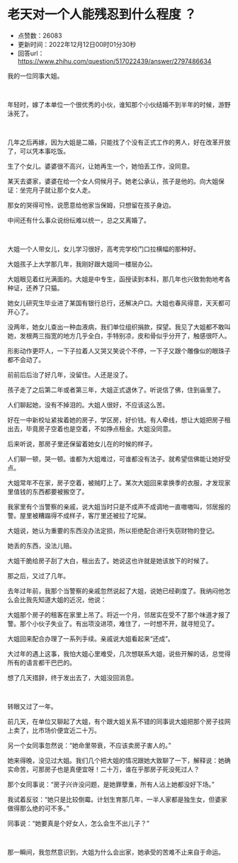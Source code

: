 # 老天对一个人能残忍到什么程度 ？
- 点赞数：26083
- 更新时间：2022年12月12日00时01分30秒
- 回答url：https://www.zhihu.com/question/517022439/answer/2797486634
<body>
 <p data-pid="Wk2mdU8f">我的一位同事大姐。</p>
 <p class="ztext-empty-paragraph"><br></p>
 <p data-pid="UJQJVtwJ">年轻时，嫁了本单位一个很优秀的小伙，谁知那个小伙结婚不到半年的时候，游野泳死了。</p>
 <p class="ztext-empty-paragraph"><br></p>
 <p data-pid="VdKaW4VH">几年之后再嫁，因为大姐是二婚，只能找了个没有正式工作的男人，好在改革开放了，可以凭本事吃饭。</p>
 <p data-pid="FK-Lx9tH">生了个女儿。婆婆很不高兴，让她再生一个，她怕丢工作，没同意。</p>
 <p data-pid="3YTvH-Vx">某天去婆家，婆婆在给一个女人伺候月子。她老公承认，孩子是他的。向大姐保证：坐完月子就让那个女人走。</p>
 <p data-pid="Z0yUGNXC">那女的哭得可怜，说愿意给他家当保姆，只想留在孩子身边。</p>
 <p data-pid="M2sPgevq">中间还有什么事众说纷纭难以统一，总之又离婚了。</p>
 <p class="ztext-empty-paragraph"><br></p>
 <p data-pid="VpBMMGEM">大姐一个人带女儿，女儿学习很好，高考完学校门口拉横幅的那种好。</p>
 <p data-pid="G5rZsGhx">大姐孩子上大学那几年，我刚好跟大姐同一楼层办公。</p>
 <p data-pid="J69A6H8s">大姐眼见着红光满面的。大姐是中专生，函授读到本科，那几年也兴致勃勃地考各种证，还养了只猫。</p>
 <p data-pid="ZnNwt_cr">她女儿研究生毕业进了某国有银行总行，还解决户口。大姐也春风得意，天天都可开心了。</p>
 <p data-pid="WVL1FR5p">没两年，她女儿查出一种血液病，我们单位组织捐款，探望。我见了大姐都不敢叫她，发根两三指宽的地方几乎全白，手特别凉，皮和骨似乎分开了，触感很吓人。</p>
 <p data-pid="922j3m4E">形影动作更吓人，一下子拉着人又哭又笑说个不停，一下子又跟个雕像似的眼珠子都不会动了。</p>
 <p data-pid="x1rLvx7Q">前前后后治了好几年，没留住。人还是没了。</p>
 <p data-pid="skAoTZLR">孩子走了之后第二年或者第三年，大姐正式退休了。听说信了佛，住到庙里了。</p>
 <p data-pid="fsZixDiR">人们聊起她，没有不掉泪的。大姐人很好，不应该这么苦。</p>
 <p data-pid="pAwGViCQ">好在一中新校址紧挨着她的房子，学区房，好价钱。有人牵线，想让大姐把房子租出去，毕竟房子空着也是空着，不如挣点租金。大姐没同意。</p>
 <p data-pid="pFgHTDbe">后来听说，那房子里还保留着她女儿在的时候的样子。</p>
 <p data-pid="BfgtdDkw">人们聊一顿，哭一顿。谁都为大姐难过，可谁都没有法子。就希望信佛能让她好受点。</p>
 <p data-pid="3YgfhoIe">大姐常年不在家，房子空着，被贼盯上了。某次大姐回来拿换季的衣服，才发现家里值钱的东西都要被搬空了。</p>
 <p data-pid="ZBiob8jc">我家里有个当警察的亲戚，说大姐当时只是不成声不成调地一直嗷嗷叫，邻居报的警。屋里被糟蹋得不成样子，客厅里还被拉了坨屎。</p>
 <p data-pid="IKy81oTB">大姐说，她认为重要的东西没办法定损，所以拒绝配合进行失窃财物的登记。</p>
 <p data-pid="7E2ku8k9">她丢的东西，没法儿赔。</p>
 <p data-pid="wHn_3zMu">大姐干脆给房子刮了大白，租出去了。她说这也许就是她该放下的时候了。</p>
 <p data-pid="zhzwsaSY">那之后，又过了几年。</p>
 <p data-pid="WRaTSohX">去年过年前，我那个当警察的亲戚忽然说起了大姐，说她已经剃度了。我纳闷他怎么会比我先知道大姐的近况，他说：</p>
 <p data-pid="syG111IS">大姐那个房子的租客在家里上吊了。将近一个月，邻居实在受不了那个味道才报了警。那个小伙子失业了。有出项没进项，难住了，一时想不开，就寻短见了。</p>
 <p data-pid="sC5_tt0A">大姐回来配合办理了一系列手续。亲戚说大姐看起来“还成”。</p>
 <p data-pid="bdSYNsN9">大过年的遇上这事，我怕大姐心里难受，几次想联系大姐，说些开解的话，总觉得所有的语言都干巴巴的。</p>
 <p data-pid="WcwUTlZi">想了几天措辞，终于发出去了，大姐没回消息。</p>
 <p class="ztext-empty-paragraph"><br></p>
 <p data-pid="xKmhQBjF">转眼又过了一年。</p>
 <p data-pid="L2DepHpG">前几天，在单位又聊起了大姐，有个跟大姐关系不错的同事说大姐把那个房子挂网上卖了，比市场价便宜近二十万。</p>
 <p data-pid="BasivGN0">另一个女同事忽然说：“她命里带衰，不应该卖房子害人的。”</p>
 <p data-pid="6NokRL1F">她来得晚，没见过大姐。我们几个把大姐的情况跟她大致聊了一下，解释说：她确实命苦，可那房子也是真便宜呀！二十万，谁在乎那房子死没死过人？</p>
 <p data-pid="K5iXnigX">那个女同事说：“房子兴许没问题，是她罪孽重，所有人沾上她都没好下场。”</p>
 <p data-pid="JPmcABs3">我试着反驳：“她只是比较倒霉。计划生育那几年，一半人家都是独生女，但婆家做得那么绝的可不多。”</p>
 <p data-pid="JH_mFsH-">同事说：“她要真是个好女人，怎么会生不出儿子？”</p>
 <p class="ztext-empty-paragraph"><br></p>
 <p data-pid="NSS55LBN">那一瞬间，我忽然意识到，大姐为什么会出家，她承受的苦难不止来自于命运。</p>
</body>